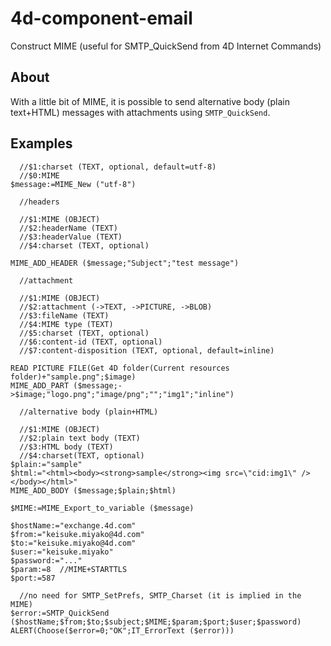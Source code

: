 # 4d-component-email
Construct MIME (useful for SMTP_QuickSend from 4D Internet Commands)

## About

With a little bit of MIME, it is possible to send alternative body (plain text+HTML) messages with attachments using ``SMTP_QuickSend``.

## Examples

```
  //$1:charset (TEXT, optional, default=utf-8)
  //$0:MIME
$message:=MIME_New ("utf-8")

  //headers

  //$1:MIME (OBJECT)
  //$2:headerName (TEXT)
  //$3:headerValue (TEXT)
  //$4:charset (TEXT, optional)

MIME_ADD_HEADER ($message;"Subject";"test message")

  //attachment

  //$1:MIME (OBJECT)
  //$2:attachment (->TEXT, ->PICTURE, ->BLOB)
  //$3:fileName (TEXT)
  //$4:MIME type (TEXT)
  //$5:charset (TEXT, optional)
  //$6:content-id (TEXT, optional)
  //$7:content-disposition (TEXT, optional, default=inline)

READ PICTURE FILE(Get 4D folder(Current resources folder)+"sample.png";$image)
MIME_ADD_PART ($message;->$image;"logo.png";"image/png";"";"img1";"inline")

  //alternative body (plain+HTML)

  //$1:MIME (OBJECT)
  //$2:plain text body (TEXT)
  //$3:HTML body (TEXT)
  //$4:charset(TEXT, optional)
$plain:="sample"
$html:="<html><body><strong>sample</strong><img src=\"cid:img1\" /></body></html>"
MIME_ADD_BODY ($message;$plain;$html)

$MIME:=MIME_Export_to_variable ($message)

$hostName:="exchange.4d.com"
$from:="keisuke.miyako@4d.com"
$to:="keisuke.miyako@4d.com"
$user:="keisuke.miyako"
$password:="..."
$param:=8  //MIME+STARTTLS
$port:=587

  //no need for SMTP_SetPrefs, SMTP_Charset (it is implied in the MIME)
$error:=SMTP_QuickSend ($hostName;$from;$to;$subject;$MIME;$param;$port;$user;$password)
ALERT(Choose($error=0;"OK";IT_ErrorText ($error)))
```
